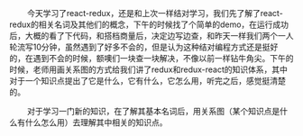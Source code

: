 &nbsp;&nbsp;&nbsp;&nbsp;&nbsp;&nbsp;&nbsp;&nbsp;今天学习了react-redux，还是和上次一样结对学习，我们先了解了react-redux的相关名词及其他们的概念，下午的时候找了个简单的demo，在运行成功后，大概的看了下代码，和搭档商量后，决定边写边查，和昨天一样我们两个一人轮流写10分钟，虽然遇到了好多不会的，但是认为这种结对编程方式还是挺好的，在遇到不会的时候，额噢们一块查一块解决，不像以前一样钻牛角尖。下午的时候，老师用画关系图的方式给我们讲了redux和redux-react的知识体系，其中对于一个知识点提出了它是什么，它有什么，它怎么用，听完之后，感觉挺清楚的。

&nbsp;&nbsp;&nbsp;&nbsp;&nbsp;&nbsp;&nbsp;&nbsp;对于学习一门新的知识，在了解其基本名词后，用关系图（某个知识点是什么有什么怎么用）去理解其中相关的知识点。
